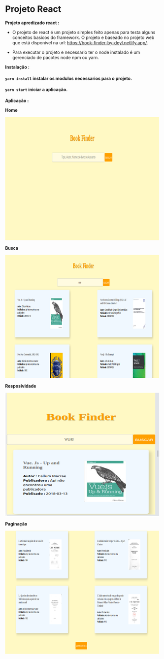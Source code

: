 # Projeto React

**Projeto apredizado react :**
  - O projeto de react é um projeto simples feito apenas para testa alguns conceitos basicos do framework.
  O projeto e baseado no projeto web que está disponivel na url: https://book-finder-by-deyl.netlify.app/.

  - Para executar o projeto e necessario ter o node instalado é um gerenciado de pacotes node npm ou yarn.

**Instalação :**
#### `yarn install` instalar os modulos necessarios para o projeto.

#### `yarn start` iniciar a aplicação.


**Aplicação :**

**Home**


<img src="https://github.com/fabio21777/react-book-finder-app/blob/main/assets/home.png?raw=true" width="500px" height = "400px"/>

**Busca**

<img src="https://github.com/fabio21777/react-book-finder-app/blob/main/assets/busca.png?raw=true" width="500px" height = "400px" />

**Resposividade**


<img src="https://github.com/fabio21777/react-book-finder-app/blob/main/assets/tela%20menor.png?raw=true" width="500px" height = "400px"/>

**Paginação**


<img src="https://github.com/fabio21777/react-book-finder-app/blob/main/assets/pagina%C3%A7%C3%A3o.png?raw=true" width="500px" height = "400px"/>






